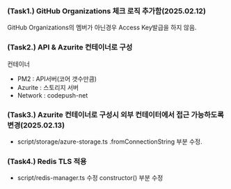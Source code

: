 ### (Task1.) GitHub Organizations 체크 로직 추가함(2025.02.12)

GitHub Organizations의 멤버가 아닌경우 Access Key발급을 하지 않음.

### (Task2.) API & Azurite 컨테이너로 구성

컨테이너

- PM2 : API서버(코어 갯수만큼)
- Azurite : 스토리지 서버
- Network : codepush-net

### (Task3.) Azurite 컨테이너로 구성시 외부 컨테이터에서 접근 가능하도록 변경(2025.02.13)

- script/storage/azure-storage.ts .fromConnectionString 부분 수정.

### (Task4.) Redis TLS 적용

- script/redis-manager.ts 수정 constructor() 부분 수정
